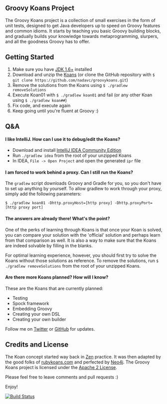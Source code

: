 ## Groovy Koans Project ##

The Groovy Koans project is a collection of small exercises in the form of unit tests, designed to get Java
developers up to speed on Groovy features and common idioms. It starts by teaching you basic Groovy building
blocks, and gradually builds your knowledge towards metaprogramming, slurpers, and all the goodness Groovy has
to offer.

## Getting Started ##
1.  Make sure you have [JDK 1.6+][jdk] installed 
2.  Download and unzip the [Koans][zip] (or clone the GitHub repository with `$ git clone https://github.com/nadavc/groovykoans.git`)
3.  Remove the solutions from the Koans using `$ ./gradlew removeSolutions`
4.  Execute Koan01 with `$ ./gradlew koan01` and fail (or any other Koan using `$ ./gradlew koan##`)
5.  Fix code, and execute again
6.  Keep going until you're fluent at Groovy :)

## Q&A ##

#### I like IntelliJ. How can I use it to debug/edit the Koans? ####

* Download and install [IntelliJ IDEA Community Edition][ideac]
* Run `./gradlew idea` from the root of your unzipped Koans
* In IDEA, `File -> Open Project` and open the generated `ipr` file

#### I am forced to work behind a proxy. Can I still run the Koans? ####

The `gradlew` script downloads Groovy and Gradle for you, so you don't have to set up anything by yourself.
To allow gradlew to work through your proxy, simply add the following parameters:
```
$ ./gradlew koan01 -Dhttp.proxyHost=[http proxy] -Dhttp.proxyPort=[http proxy port]
```

#### The answers are already there! What's the point?  ####

One of the perks of learning through Koans is that once your Koan is solved, you can compare your solution with
the 'official' solution and perhaps learn from that comparison as well. It is also a way to make sure that the Koans
are indeed solvable by filling in the blanks.

For optimal learning experience, however, you should first try to solve the Koans without those solutions as reference.
To remove the solutions, run `$ ./gradlew removeSolutions` from the root of your unzipped Koans.

#### Are there more Koans planned? How will I know? ####

These are the Koans that are currently planned: 
* Testing
* Spock framework
* Embedding Groovy
* Creating your own DSL
* Creating your own builder

Follow me on [Twitter][twitter] or [GitHub][github] for updates.

## Credits and License ##
The Koan concept started way back in [Zen][zen] practice. It was then adapted by the good folks of
[rubykoans.com][rubykoans] and perfected by [Neo4j][neo4j]. The Groovy Koans project is licensed under the
[Apache 2 License][apache2].


Please feel free to leave comments and pull requests :)

Enjoy!

[![Build Status](https://secure.travis-ci.org/nadavc/groovykoans.png)](http://travis-ci.org/nadavc/groovykoans)

[jdk]: http://www.oracle.com/technetwork/java/javase/downloads/index.html
[zip]: https://github.com/nadavc/groovykoans/archive/master.zip
[ideac]: http://www.jetbrains.com/idea/download/
[twitter]: http://twitter.com/nadavc
[github]: http://github.com/nadavc
[zen]: http://en.wikipedia.org/wiki/K%C5%8Dan
[rubykoans]: http://rubykoans.org
[neo4j]: https://github.com/jimwebber/neo4j-tutorial
[apache2]: http://www.apache.org/licenses/LICENSE-2.0.html
